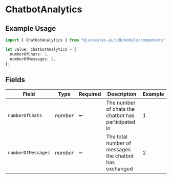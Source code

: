 # ChatbotAnalytics

## Example Usage

```typescript
import { ChatbotAnalytics } from "@isosceles-ai/sdk/models/components";

let value: ChatbotAnalytics = {
  numberOfChats: 1,
  numberOfMessages: 2,
};
```

## Fields

| Field                                                  | Type                                                   | Required                                               | Description                                            | Example                                                |
| ------------------------------------------------------ | ------------------------------------------------------ | ------------------------------------------------------ | ------------------------------------------------------ | ------------------------------------------------------ |
| `numberOfChats`                                        | *number*                                               | :heavy_minus_sign:                                     | The number of chats the chatbot has participated in    | 1                                                      |
| `numberOfMessages`                                     | *number*                                               | :heavy_minus_sign:                                     | The total number of messages the chatbot has exchanged | 2                                                      |